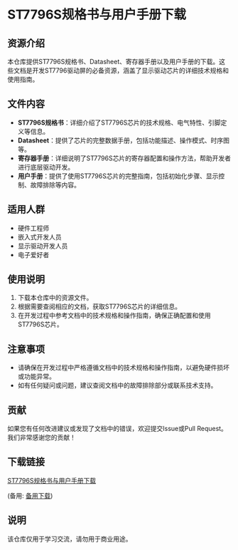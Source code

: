 # ST7796S规格书与用户手册下载

## 资源介绍

本仓库提供ST7796S规格书、Datasheet、寄存器手册以及用户手册的下载。这些文档是开发ST7796驱动屏的必备资源，涵盖了显示驱动芯片的详细技术规格和使用指南。

## 文件内容

- **ST7796S规格书**：详细介绍了ST7796S芯片的技术规格、电气特性、引脚定义等信息。
- **Datasheet**：提供了芯片的完整数据手册，包括功能描述、操作模式、时序图等。
- **寄存器手册**：详细说明了ST7796S芯片的寄存器配置和操作方法，帮助开发者进行底层驱动开发。
- **用户手册**：提供了使用ST7796S芯片的完整指南，包括初始化步骤、显示控制、故障排除等内容。

## 适用人群

- 硬件工程师
- 嵌入式开发人员
- 显示驱动开发人员
- 电子爱好者

## 使用说明

1. 下载本仓库中的资源文件。
2. 根据需要查阅相应的文档，获取ST7796S芯片的详细信息。
3. 在开发过程中参考文档中的技术规格和操作指南，确保正确配置和使用ST7796S芯片。

## 注意事项

- 请确保在开发过程中严格遵循文档中的技术规格和操作指南，以避免硬件损坏或功能异常。
- 如有任何疑问或问题，建议查阅文档中的故障排除部分或联系技术支持。

## 贡献

如果您有任何改进建议或发现了文档中的错误，欢迎提交Issue或Pull Request。我们非常感谢您的贡献！

## 下载链接
[ST7796S规格书与用户手册下载](https://pan.quark.cn/s/63bb4fc7fae5) 

(备用: [备用下载](https://pan.baidu.com/s/1qqE3IQNk8sKXXbALAwJlOQ?pwd=1234))

## 说明

该仓库仅用于学习交流，请勿用于商业用途。

